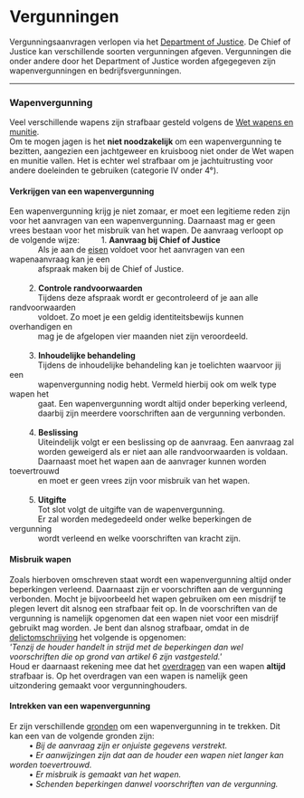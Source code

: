 # Vergunningen

Vergunningsaanvragen verlopen via het [Department of Justice](/Department%20of%20Justice/doj).
De Chief of Justice kan verschillende soorten vergunningen afgeven. 
Vergunningen die onder andere door het Department of Justice worden afgegegeven zijn wapenvergunningen en bedrijfsvergunningen. 

---

### Wapenvergunning

Veel verschillende wapens zijn strafbaar gesteld volgens de [Wet wapens en munitie](../../Wetgeving/wwm/#artikel-2-categorieen-wapens-munitie).  
Om te mogen jagen is het __niet noodzakelijk__ om een wapenvergunning te bezitten, aangezien een jachtgeweer en kruisboog niet onder de Wet wapen en munitie vallen.
Het is echter wel strafbaar om je jachtuitrusting voor andere doeleinden te gebruiken (categorie IV onder 4°). 

#### Verkrijgen van een wapenvergunning
Een wapenvergunning krijg je niet zomaar, er moet een legitieme reden zijn voor het aanvragen van een wapenvergunning.
Daarnaast mag er geen vrees bestaan voor het misbruik van het wapen. De aanvraag verloopt op de volgende wijze:
&ensp; &nbsp; &nbsp; &nbsp; 1. __Aanvraag bij Chief of Justice__ <br />
&ensp; &nbsp; &nbsp; &nbsp; &nbsp; &nbsp; Als je aan de [eisen](../../Wetgeving/wwm/#artikel-7-weigering) voldoet voor het aanvragen van een wapenaanvraag kan je een   
&ensp; &nbsp; &nbsp; &nbsp; &nbsp; &nbsp; afspraak maken bij de Chief of Justice. <br>  
&ensp; &nbsp; &nbsp; &nbsp; 2. __Controle randvoorwaarden__ <br />
&ensp; &nbsp; &nbsp; &nbsp; &nbsp; &nbsp; Tijdens deze afspraak wordt er gecontroleerd of je aan alle randvoorwaarden   
&ensp; &nbsp; &nbsp; &nbsp; &nbsp; &nbsp; voldoet. Zo moet je een geldig identiteitsbewijs kunnen overhandigen en    
&ensp; &nbsp; &nbsp; &nbsp; &nbsp; &nbsp; mag je de afgelopen vier maanden niet zijn veroordeeld. <br>   
&ensp; &nbsp; &nbsp; &nbsp; 3. __Inhoudelijke behandeling__ <br />
&ensp; &nbsp; &nbsp; &nbsp; &nbsp; &nbsp; Tijdens de inhoudelijke behandeling kan je toelichten waarvoor jij een     
&ensp; &nbsp; &nbsp; &nbsp; &nbsp; &nbsp; wapenvergunning nodig hebt. Vermeld hierbij ook om welk type wapen het  
&ensp; &nbsp; &nbsp; &nbsp; &nbsp; &nbsp; gaat. Een wapenvergunning wordt altijd onder beperking verleend,   
&ensp; &nbsp; &nbsp; &nbsp; &nbsp; &nbsp; daarbij zijn meerdere voorschriften aan de vergunning verbonden. <br>   
&ensp; &nbsp; &nbsp; &nbsp; 4. __Beslissing__ <br />
&ensp; &nbsp; &nbsp; &nbsp; &nbsp; &nbsp; Uiteindelijk volgt er een beslissing op de aanvraag. Een aanvraag zal     
&ensp; &nbsp; &nbsp; &nbsp; &nbsp; &nbsp; worden geweigerd als er niet aan alle randvoorwaarden is voldaan.   
&ensp; &nbsp; &nbsp; &nbsp; &nbsp; &nbsp; Daarnaast moet het wapen aan de aanvrager kunnen worden toevertrouwd  
&ensp; &nbsp; &nbsp; &nbsp; &nbsp; &nbsp; en moet er geen vrees zijn voor misbruik van het wapen. <br>  
&ensp; &nbsp; &nbsp; &nbsp; 5. __Uitgifte__ <br />
&ensp; &nbsp; &nbsp; &nbsp; &nbsp; &nbsp; Tot slot volgt de uitgifte van de wapenvergunning.        
&ensp; &nbsp; &nbsp; &nbsp; &nbsp; &nbsp; Er zal worden medegedeeld onder welke beperkingen de vergunning     
&ensp; &nbsp; &nbsp; &nbsp; &nbsp; &nbsp; wordt verleend en welke voorschriften van kracht zijn. <br>

#### Misbruik wapen
Zoals hierboven omschreven staat wordt een wapenvergunning altijd onder beperkingen verleend.
Daarnaast zijn er voorschriften aan de vergunning verbonden.
Mocht je bijvoorbeeld het wapen gebruiken om een misdrijf te plegen levert dit alsnog een strafbaar feit op. 
In de voorschriften van de vergunning is namelijk opgenomen dat een wapen niet voor een misdrijf gebruikt mag worden.
Je bent dan alsnog strafbaar, omdat in de [delictomschrijving](../../Wetgeving/wwm/#artikel-27-dragen-categorie-ii-iii-en-iv) het volgende is opgenomen:  
_'Tenzij de houder handelt in strijd met de beperkingen dan wel voorschriften die op grond van artikel 6 zijn vastgesteld.'_
<br>
Houd er daarnaast rekening mee dat het [overdragen](../../Wetgeving/wwm/#artikel-31-overdragen-categorie-ii-en-iii) van een wapen __altijd__ strafbaar is.
Op het overdragen van een wapen is namelijk geen uitzondering gemaakt voor vergunninghouders. 

#### Intrekken van een wapenvergunning
Er zijn verschillende [gronden](../../Wetgeving/wwm/#artikel-7-weigering) om een wapenvergunning in te trekken.
Dit kan een van de volgende gronden zijn:    
&ensp; &nbsp; &nbsp; &nbsp; • _Bij de aanvraag zijn er onjuiste gegevens verstrekt._  
&ensp; &nbsp; &nbsp; &nbsp; • _Er aanwijzingen zijn dat aan de houder een wapen niet langer kan worden toevertrouwd._     
&ensp; &nbsp; &nbsp; &nbsp; • _Er misbruik is gemaakt van het wapen._  
&ensp; &nbsp; &nbsp; &nbsp; • _Schenden beperkingen danwel voorschriften van de vergunning._  
